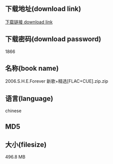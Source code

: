 ## 下载地址(download link)
[下载链接 download link](https://tutu365.netlify.app/?s=2006.S.H.E.Forever+%E6%96%B0%E6%AD%8C%2B%E7%B2%BE%E9%80%89%5BFLAC%2BCUE%5D.zip)

## 下载密码(download password)
1866

## 名称(book name)
2006.S.H.E.Forever 新歌+精选[FLAC+CUE].zip.zip

## 语言(language)
chinese

## MD5


## 大小(filesize)
496.8 MB
